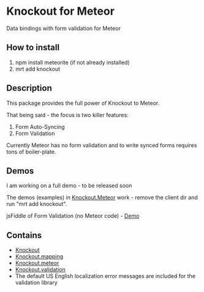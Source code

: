 # Knockout for Meteor

Data bindings with form validation for Meteor

## How to install 
1. npm install meteorite (if not already installed)
2. mrt add knockout

## Description
This package provides the full power of Knockout to Meteor.

That being said - the focus is two killer features:
1. Form Auto-Syncing
2. Form Validation

Currently Meteor has no form validation and to write synced forms requires tons of boiler-plate.

## Demos
I am working on a full demo - to be released soon

The demos (examples) in [Knockout.Meteor](https://github.com/steveluscher/knockout.meteor) work - remove the client dir and run "mrt add knockout".

jsFiddle of Form Validation (no Meteor code) - [Demo](http://jsfiddle.net/ericbarnard/KHFn8/)

## Contains
* [Knockout](https://github.com/SteveSanderson/knockout)
* [Knockout.mapping](https://github.com/SteveSanderson/knockout.mapping)
* [Knockout.meteor](https://github.com/steveluscher/knockout.meteor)
* [Knockout.validation](https://github.com/ericmbarnard/Knockout-Validation) 
* The default US English localization error messages are included for the validation library